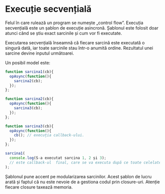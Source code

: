 # Execuție secvențială

Felul în care rulează un program se numește „control flow”.
Execuția secvențială este un șablon de execuție asincronă.
Șablonul este folosit doar atunci când se știu exact sarcinile și cum vor fi executate. 

Executarea secvențială înseamnă că fiecare sarcină este executată o singură dată, iar toate sarcinile stau într-o anumită ordine. Rezultatul unei sarcine devine inputul următoarei.

Un posibil model este:

```js
function sarcina1(cb){
  opAsync(function(){
    sarcina2(cb);
  });
};

function sarcina2(cb){
  opAsync(function(){
    sarcina3(cb);
  });
};

function sarcina3(cb){
  opAsync(function(){
    cb(); // execuția callback-ului.
  });
};

sarcina1(
  console.log(S-a executat sarcina 1, 2 și 3);
  // este callback-ul  final, care se va executa după ce toate celelate se vor executa.
);
```

Șablonul pune accent pe modularizarea sarcinilor. Acest șablon de lucru arată și faptul că nu este nevoie de a gestiona codul prin closure-uri. Atenție fiecare closure taxează memoria.
